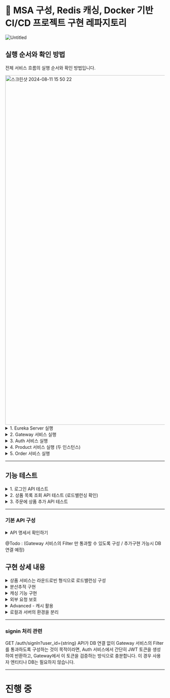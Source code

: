 # 📘 MSA 구성, Redis 캐싱, Docker 기반 CI/CD 프로젝트 구현 레파지토리

![Untitled](https://github.com/user-attachments/assets/8d008528-893a-40d8-aa29-843487d92d7d)

## 실행 순서와 확인 방법

전체 서비스 흐름의 실행 순서와 확인 방법입니다.

<img width="1104" alt="스크린샷 2024-08-11 15 50 22" src="https://github.com/user-attachments/assets/2a236b54-3e44-42f7-8031-ba062730d37e">


<details>
<summary>1. Eureka Server 실행</summary>
1. `server` 어플리케이션을 실행합니다.
2. 브라우저에서 `http://localhost:19090`로 접속하여 Eureka 서버 대시보드를 확인합니다.
</details>

<details>
<summary>2. Gateway 서비스 실행</summary>
1. `gateway` 어플리케이션을 실행합니다.
2. Eureka 대시보드에서 `gateway` 서비스가 등록되었는지 확인합니다.
</details>

<details>
<summary>3. Auth 서비스 실행</summary>
1. `auth` 어플리케이션을 실행합니다.
2. Eureka 대시보드에서 `auth` 서비스가 등록되었는지 확인합니다.
</details>

<details>
<summary>4. Product 서비스 실행 (두 인스턴스)</summary>
1. `product` 어플리케이션을 두 번 실행합니다. 각 인스턴스의 포트는 `19093`과 `19094`로 설정합니다.
2. Eureka 대시보드에서 두 개의 `product` 서비스 인스턴스가 등록되었는지 확인합니다.
</details>

<details>
<summary>5. Order 서비스 실행</summary>
1. `order` 어플리케이션을 실행합니다.
2. Eureka 대시보드에서 `order` 서비스가 등록되었는지 확인합니다.
</details>



--- 

## 기능 테스트

<details>
<summary>1. 로그인 API 테스트</summary>
<img width="855" alt="스크린샷 2024-08-11 15 48 58" src="https://github.com/user-attachments/assets/6ab2a324-5304-4725-81eb-c4349c74c0c8">

1. 브라우저나 API 클라이언트를 사용하여 `http://localhost:19091/auth/signIn?user_id=test`에 GET 요청을 보냅니다.
2. JWT 토큰이 반환되는지 확인합니다.
</details>



<details>
<summary>2. 상품 목록 조회 API 테스트 (로드밸런싱 확인)</summary>
1. 브라우저나 API 클라이언트를 사용하여 `http://localhost:19091/products`에 GET 요청을 보냅니다.
2. 응답 헤더에 `Server-Port` 값이 `19093`과 `19094`로 번갈아 가며 설정되는지 확인합니다.
</details>

<details>
<summary>3. 주문에 상품 추가 API 테스트</summary>
1. 브라우저나 API 클라이언트를 사용하여 `http://localhost:19091/order`에 POST 요청을 보냅니다.
   - 요청 바디 예시:
     ```json
     {
       "name": "Test Order",
       "product_ids": [1, 2]
     }
     ```
2. 주문에 상품이 정상적으로 추가되는지 확인합니다.
3. 상품이 존재하지 않을 경우 주문에 저장되지 않는지 확인합니다.
</details>

---

### 기본 API 구성

   <details>
<summary>API 명세서 확인하기</summary>

### API 목록

1. **상품 추가 API**
   - **URL**: `POST /products`
   - **상품 Entity**
     | Key         | Value                          |
     |-------------|--------------------------------|
     | product_id  | Long (Primary, Auto Increment) |
     | name        | String                         |
     | supply_price| Integer                        |

2. **상품 목록 조회 API**
   - **URL**: `GET /products`
   - **응답 형태**: List<응답 객체>
   - **응답 객체**
     | Key         | Value  |
     |-------------|--------|
     | product_id  | Long   |
     | name        | String |
     | supply_price| Integer|

3. **주문 추가 API**
   - **URL**: `POST /order`
   - **주문 Entity**
     | Key        | Value                          |
     |------------|--------------------------------|
     | order_id   | Long (Primary, Auto Increment) |
     | name       | String                         |
     | product_ids| List<Long>                     |
   - **주문 매핑 상품 Entity**
     | Key        | Value                          |
     |------------|--------------------------------|
     | id         | Long (Primary, Auto Increment) |
     | product_id | Long                           |

4. **주문에 상품을 추가하는 API**
   - **URL**: `PUT /order/{orderId}`
   - **요청 Body**
     | Key        | Value |
     |------------|-------|
     | product_id | Long  |

5. **주문 단건 조회 API**
   - **URL**: `GET /order/{orderId}`
   - **응답 객체**
     | Key        | Value          |
     |------------|----------------|
     | order_id   | Long           |
     | product_ids| List<Integer>  |

6. **로그인 API**
   - **URL**: `GET /auth/signIn?user_id={string}`
</details>



@Todo :  (Gateway 서비스의 Filter 만 통과할 수 있도록 구성 / 추가구현 가능시 DB 연결 예정)

## 구현 상세 내용

<details>
<summary>상품 서비스는 라운드로빈 형식으로 로드밸런싱 구성</summary>
1. 라운드로빈 형식으로 로드밸런싱을 구현해서 상품 서비스가 호출될 때마다 두 서비스를 반복하며 호출되게 구성합니다.
2. 상품 목록을 조회할 때마다 API 의 응답 헤더의 `Server-Port` 값이 `19093` , `19094` 로 변경됩니다.
</details>

<details>
<summary>분산추적 구현</summary>
- `주문 서비스` 와 `상품 서비스` 에 Zipkin 을 연동하고, 호출시 Zipkin 대시보드에 `Duration` 이 측정됩니다. (대시보드로 확인 가능 -> @Todo : 대시보드 이미지 추가 예정)
</details>

<details>
<summary>캐싱 기능 구현</summary>
- 주문 조회 API 의 결과를 캐싱 처리하여 **60초 동안**은 DB 에서 불러오는 데이터가 아닌 **메모리에 캐싱된 데이터**가 보여지도록 설정합니다.
</details>

<details>
<summary>외부 요청 보호</summary>
- Oauth2,JWT 기반으로 인증/인가를 구성하여 인가 없이 `상품 서비스`, `주문 서비스`를 호출할 때 **401** HTTP **Status Code를 응답하도록 설정합니다**
</details>

<details>
<summary>Advanced - 캐시 활용</summary>
@ Todo : 내용정리 필요함 
1. [상품 추가 API](https://www.notion.so/0c299a44a1db4301bd26ad2f5004564b?pvs=21)  를 호출 할 경우 [상품 조회 API](https://www.notion.so/0c299a44a1db4301bd26ad2f5004564b?pvs=21) 의 응답 데이터 캐시가 갱신되도록 구현할 예정입니다. 
    (~~MSA~~ **인메모리 저장소 및 캐싱 강의** 중 **Spring Boot 프로젝트에 캐싱 적용하기** 를 참고해서 구현예정입니다)
2. 상품 추가 후 [상품 조회 API](https://www.notion.so/0c299a44a1db4301bd26ad2f5004564b?pvs=21) 호출 시 데이터가 변경 되는지 확인할 수 있습니다.
</details>

<details>
<summary>로컬과 서버의 환경을 분리</summary>
- 로컬에서는 [localhost:3306](http://localhost:3306) 으로 DB에 접근하고, 서버에 배포시엔 RDS 주소로 접근하게 구성하도록 환경을 분리합니다 (환경은 `dev`, `prod` 프로필로 나뉩니다).
</details>



---

### signin 처리 관련 

GET /auth/signIn?user_id={string} API가 DB 연결 없이 Gateway 서비스의 Filter를 통과하도록 구성하는 것이 목적이라면, Auth 서비스에서 간단히 JWT 토큰을 생성하여 반환하고, Gateway에서 이 토큰을 검증하는 방식으로 충분합니다. 이 경우 사용자 엔티티나 DB는 필요하지 않습니다.


---

# 진행 중 

